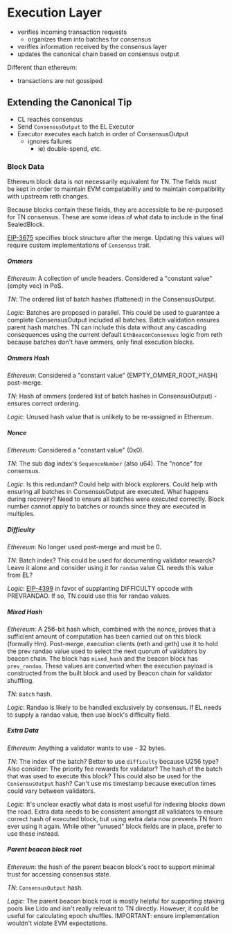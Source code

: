 # Execution Layer

- verifies incoming transaction requests
    - organizes them into batches for consensus
- verifies information received by the consensus layer
- updates the canonical chain based on consensus output

Different than ethereum:
- transactions are not gossiped

## Extending the Canonical Tip
- CL reaches consensus
- Send `ConsensusOutput` to the EL Executor
- Executor executes each batch in order of ConsensusOutput
    - ignores failures
        - ie) double-spend, etc.

### Block Data
Ethereum block data is not necessarily equivalent for TN. The fields must be kept in order to maintain EVM compatability and to maintain compatibility with upstream reth changes.

Because blocks contain these fields, they are accessible to be re-purposed for TN consensus. These are some ideas of what data to include in the final SealedBlock.

[EIP-3675](https://eips.ethereum.org/EIPS/eip-3675) specifies block structure after the merge. Updating this values will require custom implementations of `Consensus` trait.

##### Ommers
*Ethereum*: A collection of uncle headers. Considered a "constant value" (empty vec) in PoS.

*TN*: The ordered list of batch hashes (flattened) in the ConsensusOutput.

*Logic*: Batches are proposed in parallel. This could be used to guarantee a complete ConsensusOutput included all batches. Batch validation ensures parent hash matches. TN can include this data without any cascading consequences using the current default `EthBeaconConsensus` logic from reth because batches don't have ommers, only final execution blocks.

##### Ommers Hash
*Ethereum*: Considered a "constant value" (EMPTY_OMMER_ROOT_HASH) post-merge.

*TN*: Hash of ommers (ordered list of batch hashes in ConsensusOutput) - ensures correct ordering.

*Logic*: Unused hash value that is unlikely to be re-assigned in Ethereum.

##### Nonce
*Ethereum*: Considered a "constant value" (0x0).

*TN*: The sub dag index's `SequenceNumber` (also u64). The "nonce" for consensus.

*Logic*: Is this redundant? Could help with block explorers. Could help with ensuring all batches in ConsensusOutput are executed. What happens during recovery? Need to ensure all batches were executed correctly. Block number cannot apply to batches or rounds since they are executed in multiples.

##### Difficulty
*Ethereum*: No longer used post-merge and must be 0.

*TN*: Batch index? This could be used for documenting validator rewards? Leave it alone and consider using it for `randao` value CL needs this value from EL?

*Logic*: [EIP-4399](https://eips.ethereum.org/EIPS/eip-4399) in favor of supplanting DIFFICULTY opcode with PREVRANDAO. If so, TN could use this for randao values.

##### Mixed Hash
*Ethereum*: A 256-bit hash which, combined with the nonce, proves that a sufficient amount of computation has been carried out on this block (formally Hm). Post-merge, execution clients (reth and geth) use it to hold the prev randao value used to select the next quorum of validators by beacon chain. The block has `mixed_hash` and the beacon block has `prev_randao`. These values are converted when the execution payload is constructed from the built block and used by Beacon chain for validator shuffling.

*TN*: `Batch` hash.

*Logic*: Randao is likely to be handled exclusively by consensus. If EL needs to supply a randao value, then use block's difficulty field.

##### Extra Data
*Ethereum*: Anything a validator wants to use - 32 bytes.

*TN*: The index of the batch? Better to use `difficulty` because U256 type? Also consider: The priority fee rewards for validator? The hash of the batch that was used to execute this block? This could also be used for the `ConsensusOutput` hash? Can't use ms timestamp because execution times could vary between validators.

*Logic*: It's unclear exactly what data is most useful for indexing blocks down the road. Extra data needs to be consistent amongst all validators to ensure correct hash of executed block, but using extra data now prevents TN from ever using it again. While other "unused" block fields are in place, prefer to use these instead.

##### Parent beacon block root
*Ethereum*: the hash of the parent beacon block's root to support minimal trust for accessing consensus state.

*TN*: `ConsensusOutput` hash.

*Logic*: The parent beacon block root is mostly helpful for supporting staking pools like Lido and isn't really relevant to TN directly. However, it could be useful for calculating epoch shuffles. IMPORTANT: ensure implementation wouldn't violate EVM expectations.
